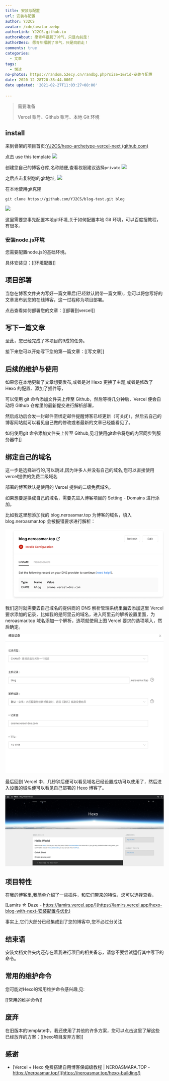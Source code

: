 ```yaml
---
title: 安装与配置
url: 安装与配置
author: YJ2CS
avatar: /cdn/avatar.webp
authorLink: YJ2CS.github.io
authorAbout: 愿青年摆脱了冷气，只是向前走！
authorDesc: 愿青年摆脱了冷气，只是向前走！
comments: true
categories:
  - 文章
tags:
  - 悦读
no-photos: https://random.52ecy.cn/randbg.php?size=1&rid-安装与配置
date: 2020-12-28T20:38:44.000Z
date updated: '2021-02-27T11:03:27+08:00'

---
```


> 需要准备
>
> Vercel 账号、Github 账号、本地 Git 环境

## install

来到骨架的项目首页:[YJ2CS/hexo-archetype-vercel-next (github.com)](https://github.com/YJ2CS/hexo-archetype-vercel-next)

点击 use this template
![](https://i.loli.net/2021/02/27/xuL7FVCq3gHEpBs.png)

创建您自己的博客仓库,名称随便,查看权限建议选择`private`
![](https://i.loli.net/2021/02/27/Jz645YTSKajhNHE.png)

之后点击复制您的git地址,
![](https://i.loli.net/2021/02/27/NDjGXiwUFW1EMnB.png)

在本地使用git克隆

```shell
git clone https://github.com/YJ2CS/blog-test.git blog
```

![](https://i.loli.net/2021/02/27/MSCmUKt3vGyW5lr.png)

这里需要您事先配置本地git环境,关于如何配置本地 Git 环境，可以百度搜教程，有很多。

### 安装node.js环境

您需要配置node.js的基础环境。

具体安装见：[[环境配置]]

## 项目部署

当您在博客文件夹内写好一篇文章后(已经默认附带一篇文章)，您可以将您写好的文章发布到您的在线博客，这一过程称为项目部署。

点击查看如何部署您的文章：[[部署到vercel]]

## 写下一篇文章

至此，您已经完成了本项目的9成的任务。

接下来您可以开始写下您的第一篇文章：[[写文章]]

## 后续的维护与使用

如果您在本地更新了文章想要发布,或者是对 Hexo 更换了主题,或者是修改了 Hexo 的配置、添加了插件等，

可以使用 git 命令添加文件夹上传至 Github，然后等待几分钟后，Vercel 便会自动将 Github 仓库里的最新提交进行解析部署，

然后成功后会发一封邮件至绑定邮件提醒博客已经更新（可关闭），然后去自己的博客网站就可以看见自己做的修改或者最新的文章已经能看见了。

如何使用git 命令添加文件夹上传至 Github,见:[[使用git命令将您的内容同步到服务器中]]

## 绑定自己的域名

这一步是选择进行的,可以跳过,因为许多人并没有自己的域名,您可以直接使用vercel提供的免费二级域名

部署的博客默认是使用的 Vercel 提供的二级免费域名，

如果想要是换成自己的域名，需要先进入博客项目的 Setting - Domains 进行添加。

比如我这里想添加我的 blog.neroasmar.top 为博客的域名，填入 blog.neroasmar.top 会被报错要求进行解析：

![要求解析](_imgs/hexo-building-7.png)

我们这时就需要去自己域名的提供商的 DNS 解析管理系统里面去添加这里 Vercel 要求添加的记录，比如我的是阿里云的域名，进入阿里云的解析设置里面，为 neroasmar.top 域名添加一个解析，选项就使用上图 Vercel 要求的选项填入，然后确定。

![img](_imgs/hexo-building-8.png)

最后回到 Vercel 中，几秒钟后便可以看见域名已经设置成功可以使用了，然后进入设置的域名便可以看见自己部署的 Hexo 博客了。

![img](_imgs/hexo-building-9.png)

## 项目特性

在我的博客里,我简单介绍了一些插件，和它们带来的特性，您可以选择查看，

[Lamirs ☆ Daze - <https://lamirs.vercel.app/](https://lamirs.vercel.app/hexo-blog-with-next-安装配置与优化)>

事实上,它们大部分已经集成到了您的博客中,您不必过分关注

## 结束语

安装文档文件夹内还存在着我进行项目的相关备忘，请您不要尝试运行其中写下的命令。

## 常用的维护命令

您可能对Hexo的常用维护命令感兴趣,见:

[[常用的维护命令]]

## 废弃

在旧版本的template中，我还使用了其他的许多方案，您可以点击这里了解这些已经放弃的方案：[[hexo项目废弃方案]]

## 感谢

- [Vercel + Hexo 免费搭建自用博客保姆级教程 | NEROASMARA.TOP - <https://neroasmar.top/](https://neroasmar.top/hexo-building/)>
